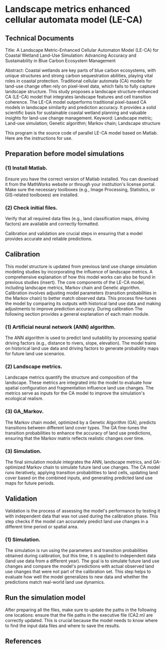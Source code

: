 # Landscape metrics enhanced cellular automata model (LE-CA)
## Technical Documents
Title: A Landscape Metric-Enhanced Cellular Automaton Model (LE-CA) for Coastal Wetland Land-Use Simulation: Advancing Accuracy and Sustainability in Blue Carbon Ecosystem Management

Abstract: Coastal wetlands are key parts of blue carbon ecosystems, with unique structures and strong carbon sequestration abilities, playing vital roles in coastal protection. Traditional cellular automata (CA) models for land-use change often rely on pixel-level data, which fails to fully capture landscape structure. This study proposes a landscape structure-enhanced CA (LE-CA) model that integrates landscape features and cell transition coherence. The LE-CA model outperforms traditional pixel-based CA models in landscape similarity and prediction accuracy. It provides a solid scientific basis for sustainable coastal wetland planning and valuable insights for land-use change management.
Keyword: Landscape metric; Land-use simulation; Genetic algorithm; Markov chain; Landscape structure

This program is the source code of parallel LE-CA model based on Matlab.
Here are the instructions for use.

## Preparation before model simulations
### (1) Install Matlab. 
Ensure you have the correct version of Matlab installed. You can download it from the MathWorks website or through your institution's license portal. Make sure the necessary toolboxes (e.g., Image Processing, Statistics, or GIS-related toolboxes) are installed.
### (2) Check initial files. 
Verify that all required data files (e.g., land classification maps, driving factors) are available and correctly formatted.

Calibration and validation are crucial steps in ensuring that a model provides accurate and reliable predictions.
## Calibration
This model structure is updated from previous land use change simulation modeling studies by incorporating the influence of landscape metrics. A comprehensive explanation of how this model works can also be found in previous studies (insert). The core components of the LE-CA model, including landscape metrics, Markov chain and Genetic algorithm. 
Calibration involves adjusting model parameters (transition probabilities in the Markov chain) to better match observed data. This process fine-tunes the model by comparing its outputs with historical land use data and making adjustments to improve prediction accuracy. During calibration
The following section provides a general explanation of each main module.
### (1) Artificial neural network (ANN) algorithm. 
The ANN algorithm is used to predict land suitability by processing spatial driving factors (e.g., distance to rivers, slope, elevation). The model trains on historical land use data and driving factors to generate probability maps for future land use scenarios.
### (2) Landscape metrics. 
Landscape metrics quantify the structure and composition of the landscape. These metrics are integrated into the model to evaluate how spatial configuration and fragmentation influence land use changes. The metrics serve as inputs for the CA model to improve the simulation's ecological realism.
### (3) GA_Markov. 
The Markov chain model, optimized by a Genetic Algorithm (GA), predicts transitions between different land cover types. The GA fine-tunes the transition probabilities to enhance the accuracy of land use predictions, ensuring that the Markov matrix reflects realistic changes over time.
### (3) Simulation. 
The final simulation module integrates the ANN, landscape metrics, and GA-optimized Markov chain to simulate future land use changes. The CA model runs iteratively, applying transition probabilities to land cells, updating land cover based on the combined inputs, and generating predicted land use maps for future periods.

## Validation
Validation is the process of assessing the model's performance by testing it with independent data that was not used during the calibration phase. This step checks if the model can accurately predict land use changes in a different time period or spatial area.
### (1) Simulation. 
The simulation is run using the parameters and transition probabilities obtained during calibration, but this time, it is applied to independent data (land use data from a different year). The goal is to simulate future land use changes and compare the model's predictions with actual observed land use changes that were not part of the calibration set. This step helps to evaluate how well the model generalizes to new data and whether the predictions match real-world land use dynamics.

## Run the simulation model
After preparing all the files, make sure to update the paths in the following one locations: ensure that the file paths in the executive file (CA2.m) are correctly updated. This is crucial because the model needs to know where to find the input data files and where to save the results.

## References

